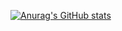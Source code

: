 [![Anurag's GitHub stats](https://github-readme-stats.vercel.app/api?username=G-Gamja)](https://github.com/anuraghazra/github-readme-stats)

<!--
**G-Gamja/G-Gamja** is a ✨ _special_ ✨ repository because its `README.md` (this file) appears on your GitHub profile.

Here are some ideas to get you started:

- 🔭 I’m currently working on ...
- 🌱 I’m currently learning ...
- 👯 I’m looking to collaborate on ...
- 🤔 I’m looking for help with ...
- 💬 Ask me about ...
- 📫 How to reach me: ...
- 😄 Pronouns: ...
- ⚡ Fun fact: ...
-->
